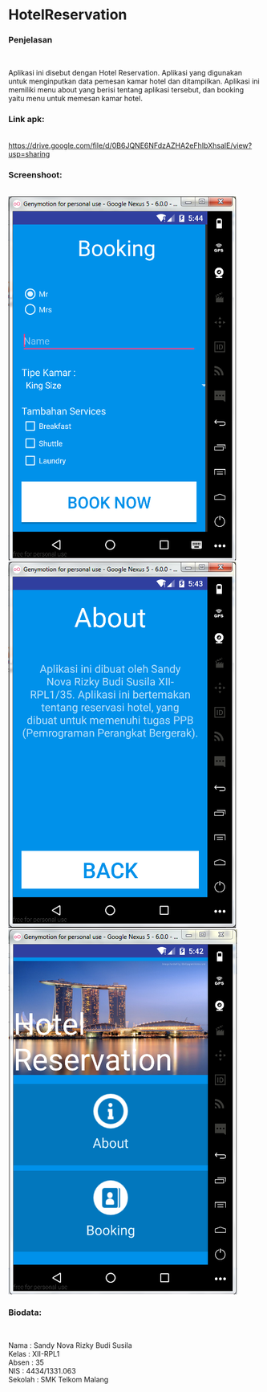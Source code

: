 # HotelReservation
<b><h3> Penjelasan </h3></b><br>

  Aplikasi ini disebut dengan Hotel Reservation. Aplikasi yang digunakan untuk menginputkan data pemesan kamar hotel dan
ditampilkan. Aplikasi ini memiliki menu about yang berisi tentang aplikasi tersebut, dan booking yaitu menu untuk memesan
kamar hotel.

<b><h3> Link apk:</h3></b><br>
https://drive.google.com/file/d/0B6JQNE6NFdzAZHA2eFhIbXhsalE/view?usp=sharing<br>

<b><h3>Screenshoot:</h3></b><br>
![Booking](https://github.com/SandyRizky/HotelReservation/blob/master/Booking.PNG)<br>
![About](https://github.com/SandyRizky/HotelReservation/blob/master/about.PNG)<br>
![Home](https://github.com/SandyRizky/HotelReservation/blob/master/home.PNG)<br>

<b><h3>Biodata:</h3></b><br>

Nama : Sandy Nova Rizky Budi Susila <br>
Kelas : XII-RPL1  <br>
Absen : 35  <br>
NIS : 4434/1331.063 <br>
Sekolah : SMK Telkom Malang <br>
